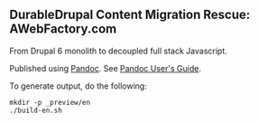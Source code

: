 ## DurableDrupal Content Migration Rescue: AWebFactory.com

From Drupal 6 monolith to decoupled full stack Javascript.

Published using [Pandoc](http://pandoc.org/). See [Pandoc User's Guide](http://pandoc.org/MANUAL.html#images).

To generate output, do the following:

```
mkdir -p _preview/en
./build-en.sh
```
